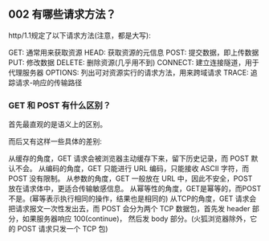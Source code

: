 ## 002 有哪些请求方法？
http/1.1规定了以下请求方法(注意，都是大写):

GET: 通常用来获取资源
HEAD: 获取资源的元信息
POST: 提交数据，即上传数据
PUT: 修改数据
DELETE: 删除资源(几乎用不到)
CONNECT: 建立连接隧道，用于代理服务器
OPTIONS: 列出可对资源实行的请求方法，用来跨域请求
TRACE: 追踪请求-响应的传输路径

### GET 和 POST 有什么区别？
首先最直观的是语义上的区别。

而后又有这样一些具体的差别:

从缓存的角度，GET 请求会被浏览器主动缓存下来，留下历史记录，而 POST 默认不会。
从编码的角度，GET 只能进行 URL 编码，只能接收 ASCII 字符，而 POST 没有限制。
从参数的角度，GET 一般放在 URL 中，因此不安全，POST 放在请求体中，更适合传输敏感信息。
从幂等性的角度，GET是幂等的，而POST不是。(幂等表示执行相同的操作，结果也是相同的)
从TCP的角度，GET 请求会把请求报文一次性发出去，而 POST 会分为两个 TCP 数据包，首先发 header 部分，如果服务器响应 100(continue)， 然后发 body 部分。(火狐浏览器除外，它的 POST 请求只发一个 TCP 包)